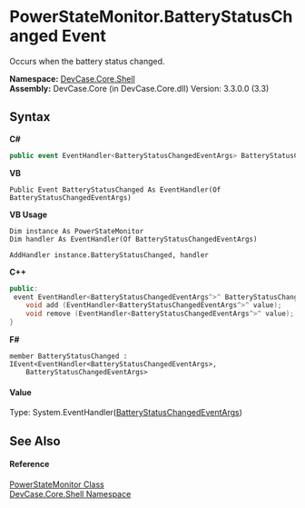 # PowerStateMonitor.BatteryStatusChanged Event
 

Occurs when the battery status changed.

**Namespace:**&nbsp;<a href="N_DevCase_Core_Shell">DevCase.Core.Shell</a><br />**Assembly:**&nbsp;DevCase.Core (in DevCase.Core.dll) Version: 3.3.0.0 (3.3)

## Syntax

**C#**<br />
``` C#
public event EventHandler<BatteryStatusChangedEventArgs> BatteryStatusChanged
```

**VB**<br />
``` VB
Public Event BatteryStatusChanged As EventHandler(Of BatteryStatusChangedEventArgs)
```

**VB Usage**<br />
``` VB Usage
Dim instance As PowerStateMonitor
Dim handler As EventHandler(Of BatteryStatusChangedEventArgs)

AddHandler instance.BatteryStatusChanged, handler

```

**C++**<br />
``` C++
public:
 event EventHandler<BatteryStatusChangedEventArgs^>^ BatteryStatusChanged {
	void add (EventHandler<BatteryStatusChangedEventArgs^>^ value);
	void remove (EventHandler<BatteryStatusChangedEventArgs^>^ value);
}
```

**F#**<br />
``` F#
member BatteryStatusChanged : IEvent<EventHandler<BatteryStatusChangedEventArgs>,
    BatteryStatusChangedEventArgs>

```


#### Value
Type: System.EventHandler(<a href="T_DevCase_Core_Shell_Eventing_BatteryStatusChangedEventArgs">BatteryStatusChangedEventArgs</a>)

## See Also


#### Reference
<a href="T_DevCase_Core_Shell_PowerStateMonitor">PowerStateMonitor Class</a><br /><a href="N_DevCase_Core_Shell">DevCase.Core.Shell Namespace</a><br />